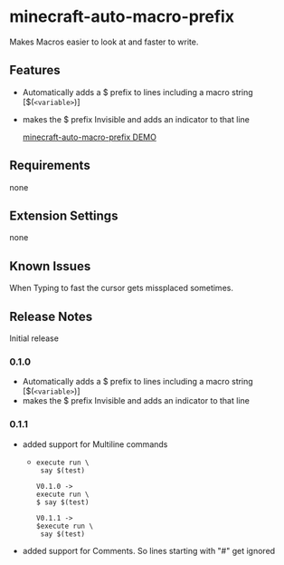# minecraft-auto-macro-prefix

Makes Macros easier to look at and faster to write.

## Features

- Automatically adds a \$ prefix to lines including a macro string [\$(`<variable>`)]
- makes the $ prefix Invisible and adds an indicator to that line

  [minecraft-auto-macro-prefix DEMO](https://i.imgur.com/jjfukRW.mp4)

## Requirements

none

## Extension Settings

none

## Known Issues

When Typing to fast the cursor gets missplaced sometimes.

## Release Notes

Initial release

### 0.1.0

- Automatically adds a \$ prefix to lines including a macro string [\$(`<variable>`)]
- makes the $ prefix Invisible and adds an indicator to that line

### 0.1.1

- added support for Multiline commands

  - ```mcfunction
    execute run \
     say $(test)

    V0.1.0 ->
    execute run \
    $ say $(test)

    V0.1.1 ->
    $execute run \
     say $(test)

    ```

- added support for Comments. So lines starting with "#" get ignored
